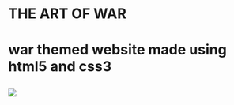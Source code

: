 <h1> THE ART OF WAR <h1>

<p>war themed website made using html5 and css3<p>

![](https://github.com/xMt10/theArtOfWar-html-css/blob/main/site.gif)

